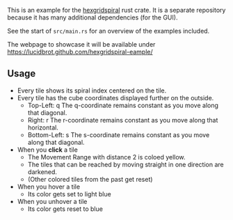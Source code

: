 This is an example for the [hexgridspiral](https://github.com/lucidBrot/hexgridspiral) rust crate.
It is a separate repository because it has many additional dependencies (for the GUI).

See the start of `src/main.rs` for an overview of the examples included.

The webpage to showcase it will be available under https://lucidbrot.github.com/hexgridspiral-eample/

## Usage

* Every tile shows its spiral index centered on the tile.
* Every tile has the cube coordinates displayed further on the outside.
    * Top-Left: q
      The q-coordinate remains constant as you move along that diagonal.
    * Right: r
      The r-coordinate remains constant as you move along that horizontal.
    * Bottom-Left: s
      The s-coordinate remains constant as you move along that diagonal.
* When you **click** a tile  
    * The Movement Range with distance 2 is coloed yellow.
    * The tiles that can be reached by moving straight in one direction are darkened.
    * (Other colored tiles from the past get reset)
* When you hover a tile
    * Its color gets set to light blue
* When you unhover a tile
    * Its color gets reset to blue
